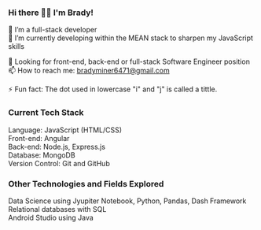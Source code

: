 ### Hi there 👋🏻 I'm Brady!

🌱 I’m a full-stack developer <br>
🔭 I’m currently developing within the MEAN stack to sharpen my JavaScript skills <br>

🚀 Looking for front-end, back-end or full-stack Software Engineer position <br>
📫 How to reach me: bradyminer6471@gmail.com <br>

⚡ Fun fact: The dot used in lowercase "i" and "j" is called a tittle. <br>

### Current Tech Stack
Language: JavaScript (HTML/CSS)<br>
Front-end: Angular<br>
Back-end: Node.js, Express.js <br>
Database: MongoDB <br>
Version Control: Git and GitHub <br>

### Other Technologies and Fields Explored
Data Science using Jyupiter Notebook, Python, Pandas, Dash Framework <br>
Relational databases with SQL <br>
Android Studio using Java <br>
